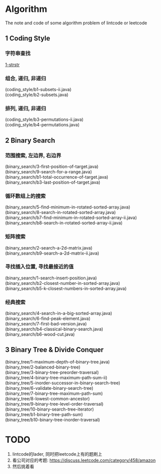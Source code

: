# Algorithm
The note and code of some algorithm problem of lintcode or leetcode

## 1 Coding Style

### 字符串查找
[1-strstr](coding_style/1-strstr.java)  

### 组合, 递归, 非递归
(coding_style/b1-subsets-ii.java)  
(coding_style/b2-subsets.java)  

### 排列, 递归, 非递归
(coding_style/b3-permutations-ii.java)  
(coding_style/b4-permutations.java)  

## 2 Binary Search

### 范围搜索, 左边界, 右边界
(binary_search/3-first-position-of-target.java)  
(binary_search/9-search-for-a-range.java)  
(binary_search/b1-total-occurrence-of-target.java)  
(binary_search/b3-last-position-of-target.java)  

### 循环数组上的搜索
(binary_search/5-find-minimum-in-rotated-sorted-array.java)
(binary_search/8-search-in-rotated-sorted-array.java)  
(binary_search/b7-find-minimum-in-rotated-sorted-array-ii.java)  
(binary_search/b8-search-in-rotated-sorted-array-ii.java)  

### 矩阵搜索
(binary_search/2-search-a-2d-matrix.java)  
(binary_search/b9-search-a-2d-matrix-ii.java)  

### 寻找插入位置, 寻找最接近的值
(binary_search/1-search-insert-position.java)  
(binary_search/b2-closest-number-in-sorted-array.java)  
(binary_search/b5-k-closest-numbers-in-sorted-array.java)  

### 经典搜索
(binary_search/4-search-in-a-big-sorted-array.java)  
(binary_search/6-find-peak-element.java)  
(binary_search/7-first-bad-version.java)  
(binary_search/b4-classical-binary-search.java)  
(binary_search/b6-wood-cut.java)  

## 3 Binary Tree & Divide Conquer

(binary_tree/1-maximum-depth-of-binary-tree.java)  
(binary_tree/2-balanced-binary-tree)  
(binary_tree/3-binary-tree-preorder-traversal)  
(binary_tree/4-binary-tree-maximum-path-sum-ii)  
(binary_tree/5-inorder-successor-in-binary-search-tree)  
(binary_tree/6-validate-binary-search-tree)  
(binary_tree/7-binary-tree-maximum-path-sum)  
(binary_tree/8-lowest-common-ancestor)  
(binary_tree/9-binary-tree-level-order-traversal)  
(binary_tree/10-binary-search-tree-iterator)  
(binary_tree/b1-binary-tree-path-sum)  
(binary_tree/b10-binary-tree-inorder-traversal)  














# TODO
1. lintcode的lader, 同时把leetcode上有的题刷上
2. 看公司对应的考题: https://discuss.leetcode.com/category/458/amazon
3. 然后挑着看
